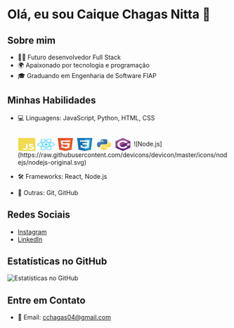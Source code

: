 # Olá, eu sou Caique Chagas Nitta 👋

## Sobre mim
- 👨‍💻 Futuro desenvolvedor Full Stack
- 🌍 Apaixonado por tecnologia e programação
- 🎓 Graduando em Engenharia de Software FIAP

## Minhas Habilidades
- 💻 Linguagens: JavaScript, Python, HTML, CSS
  <div style="display: inline_block"><br>
    <img align="center" alt="Caique-Js" height="30" width="40" src="https://raw.githubusercontent.com/devicons/devicon/master/icons/javascript/javascript-plain.svg">
    <img align="center" alt="Caique-React" height="30" width="40" src="https://raw.githubusercontent.com/devicons/devicon/master/icons/react/react-original.svg">
    <img align="center" alt="Caique-HTML" height="30" width="40" src="https://raw.githubusercontent.com/devicons/devicon/master/icons/html5/html5-original.svg">
    <img align="center" alt="Caique-CSS" height="30" width="40" src="https://raw.githubusercontent.com/devicons/devicon/master/icons/css3/css3-original.svg">
    <img align="center" alt="Caique-Python" height="30" width="40" src="https://raw.githubusercontent.com/devicons/devicon/master/icons/python/python-original.svg">
    <img align="center" alt="Caique-Csharp" height="30" width="40" src="https://raw.githubusercontent.com/devicons/devicon/master/icons/csharp/csharp-original.svg">
   ![Node.js](https://raw.githubusercontent.com/devicons/devicon/master/icons/nodejs/nodejs-original.svg)
  
  </div>
- 🛠️ Frameworks: React, Node.js
- 🚀 Outras: Git, GitHub

## Redes Sociais
- [Instagram](https://www.instagram.com/caique.chagas_/)
- [LinkedIn](https://www.linkedin.com/in/caique-chagas-nitta-54500b249)


## Estatísticas no GitHub
![Estatísticas no GitHub](https://github-readme-stats.vercel.app/api?username=CaiqueCN04&show_icons=true)

## Entre em Contato
- 📧 Email: cchagas04@gmail.com

